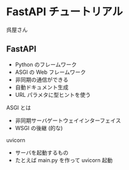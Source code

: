 # FastAPI チュートリアル

呉屋さん

## FastAPI

- Python のフレームワーク
- ASGI の Web フレームワーク
- 非同期の通信ができる
- 自動ドキュメント生成
- URL パラメタに型ヒントを使う

ASGI とは

- 非同期サーバゲートウェイインターフェイス
- WSGI の後継 (的な)

uvicorn

- サーバを起動するもの
- たとえば main.py を作って uvicorn 起動
